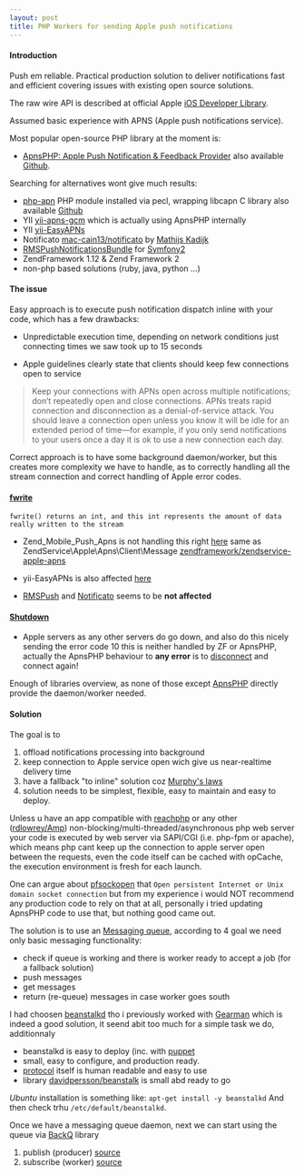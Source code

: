 ```yaml
---
layout: post
title: PHP Workers for sending Apple push notifications
---
```


#### Introduction

Push em reliable. Practical production solution to deliver notifications fast and efficient covering issues with existing open source solutions.


The raw wire API is described at official Apple [iOS Developer Library](https://developer.apple.com/library/ios/documentation/NetworkingInternet/Conceptual/RemoteNotificationsPG/Chapters/CommunicatingWIthAPS.html).

Assumed basic experience with APNS (Apple push notifications service).

Most popular open-source PHP library at the moment is:

* [ApnsPHP: Apple Push Notification & Feedback Provider](https://code.google.com/p/apns-php/) also available [Github](https://github.com/duccio/ApnsPHP).

Searching for alternatives wont give much results:

* [php-apn](http://libcapn.org/php-apn/) PHP module installed via pecl, wrapping libcapn C library also available [Github](https://github.com/adobkin/php-apn)
* YII [yii-apns-gcm](https://github.com/bryglen/yii-apns-gcm) which is actually using ApnsPHP internally
* YII [yii-EasyAPNs](https://github.com/Mirocow/yii-EasyAPNs)
* Notificato [mac-cain13/notificato](https://github.com/mac-cain13/notificato) by [Mathijs Kadijk](http://mathijskadijk.nl/post/45983847574/notificare-send-pushnotifications-from-php)
* [RMSPushNotificationsBundle](https://github.com/richsage/RMSPushNotificationsBundle) for [Symfony2](http://symfony.com)
* ZendFramework 1.12 & Zend Framework 2
* non-php based solutions (ruby, java, python ...)

#### The issue

Easy approach is to execute push notification dispatch inline with your code, which has a few drawbacks:

* Unpredictable execution time, depending on network conditions just connecting times we saw took up to 15 seconds

* Apple guidelines clearly state that clients should keep few connections open to service

> Keep your connections with APNs open across multiple notifications; don’t repeatedly open and close connections. APNs treats rapid connection and disconnection as a denial-of-service attack. You should leave a connection open unless you know it will be idle for an extended period of time—for example, if you only send notifications to your users once a day it is ok to use a new connection each day.

Correct approach is to have some background daemon/worker, but this creates more complexity we have to handle, as to correctly handling
all the stream connection and correct handling of Apple error codes.

#### [fwrite](http://php.net/manual/en/function.fwrite.php)

`fwrite() returns an int, and this int represents the amount of data really written to the stream`

* Zend_Mobile_Push_Apns is not handling this right [here](https://github.com/zendframework/zf1/blob/master/library/Zend/Mobile/Push/Apns.php#L332) same as ZendService\Apple\Apns\Client\Message [zendframework/zendservice-apple-apns](https://packages.zendframework.com/)
* yii-EasyAPNs is also affected [here](https://github.com/Mirocow/yii-EasyAPNs/blob/master/components/APNS.php#L536) 

* [RMSPush](https://github.com/richsage/RMSPushNotificationsBundle/blob/master/Service/OS/AppleNotification.php#L168) and [Notificato](https://github.com/richsage/RMSPushNotificationsBundle/blob/master/Service/OS/AppleNotification.php#L168) seems to be **not affected**

#### [Shutdown](https://developer.apple.com/library/ios/documentation/NetworkingInternet/Conceptual/RemoteNotificationsPG/Chapters/CommunicatingWIthAPS.html)

* Apple servers as any other servers do go down, and also do this nicely sending the error code 10
this is neither handled by ZF or ApnsPHP, actually the ApnsPHP behaviour to **any error** is to [disconnect](https://github.com/duccio/ApnsPHP/blob/master/ApnsPHP/Push.php#L346) and connect again!

Enough of libraries overview, as none of those except [ApnsPHP](https://github.com/duccio/ApnsPHP/blob/master/sample_server.php) directly provide the daemon/worker needed.

#### Solution

The goal is to

1. offload notifications processing into background
2. keep connection to Apple service open wich give us near-realtime delivery time
3. have a fallback "to inline" solution coz [Murphy's laws](http://www.murphys-laws.com/murphy/murphy-laws.html)
4. solution needs to be simplest, flexible, easy to maintain and easy to deploy.


Unless u have an app compatible with [reachphp](http://reactphp.org/) or any other ([rdlowrey/Amp](https://github.com/rdlowrey/Amp)) non-blocking/multi-threaded/asynchronous php web server your code is executed by web server via SAPI/CGI (i.e. php-fpm or apache), which means php cant keep up the connection to apple server open between the requests, even the code itself can be cached with opCache, the execution environment is fresh for each launch.

One can argue about [pfsockopen](http://php.net/manual/en/function.pfsockopen.php) that `Open persistent Internet or Unix domain socket connection` but from my experience i would NOT recommend any production code to rely on that at all, personally i tried updating ApnsPHP code to use that, but nothing good came out.

The solution is to use an [Messaging queue](http://en.wikipedia.org/wiki/Message_queue), according to 4 goal we need only basic messaging
functionality:

* check if queue is working and there is worker ready to accept a job (for a fallback solution)
* push messages
* get messages
* return (re-queue) messages in case worker goes south

I had choosen [beanstalkd](http://kr.github.io/beanstalkd/) tho i previously worked with [Gearman](http://gearman.org/) which is indeed a good solution, it seend abit too much for a simple task we do, additionnaly

* beanstalkd is easy to deploy (inc. with [puppet](http://puppetlabs.com/)
* small, easy to configure, and production ready.
* [protocol](https://raw.githubusercontent.com/kr/beanstalkd/master/doc/protocol.txt) itself is human readable and easy to use
* library [davidpersson/beanstalk](https://github.com/davidpersson/beanstalk) is small abd ready to go

*Ubuntu* installation is something like:
`apt-get install -y beanstalkd`
And then check trhu `/etc/default/beanstalkd`.

Once we have a messaging queue daemon, next we can start using the queue via [BackQ](https://github.com/sshilko/backq/) library

1. publish (producer) [source](https://github.com/sshilko/backq/blob/master/Publisher/Apnsd.php)
2. subscribe (worker) [source](https://github.com/sshilko/backq/blob/master/Worker/Apnsd.php)

